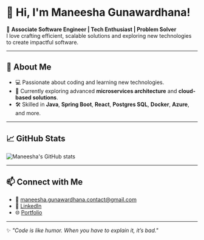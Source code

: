 # 👋 Hi, I'm Maneesha Gunawardhana!  

🚀 **Associate Software Engineer | Tech Enthusiast | Problem Solver**  
I love crafting efficient, scalable solutions and exploring new technologies to create impactful software.  

---

## 🌟 About Me  
- 💻 Passionate about coding and learning new technologies.  
- 🌱 Currently exploring advanced **microservices architecture** and **cloud-based solutions**.  
- 🛠 Skilled in **Java**, **Spring Boot**, **React**, **Postgres SQL**, **Docker**, **Azure**, and more.  

---

## 📈 GitHub Stats  
![Maneesha's GitHub stats](https://github-readme-stats.vercel.app/api?username=anonymous-leviathan&show_icons=true&theme=radical)  

---

## 📫 Connect with Me  
- 💌 [maneesha.gunawardhana.contact@gmail.com](mailto:maneesha.gunawardhana.contact@gmail.com)  
- 💼 [LinkedIn](https://linkedin.com/in/maneesha-gunawardhana)  
- 🌐 [Portfolio](https://github.com/anonymous-leviathan)  

---

✨ _"Code is like humor. When you have to explain it, it’s bad."_  
